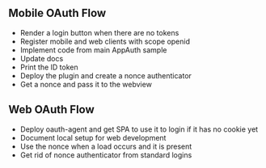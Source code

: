 ## Mobile OAuth Flow

- Render a login button when there are no tokens
- Register mobile and web clients with scope openid
- Implement code from main AppAuth sample
- Update docs
- Print the ID token
- Deploy the plugin and create a nonce authenticator
- Get a nonce and pass it to the webview

## Web OAuth Flow

- Deploy oauth-agent and get SPA to use it to login if it has no cookie yet
- Document local setup for web development
- Use the nonce when a load occurs and it is present
- Get rid of nonce authenticator from standard logins
